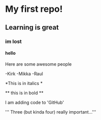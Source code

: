 # My first repo!
## Learning is great
### im lost
#### hello
Here are some awesome people

-Kirk
-Mikka
-Raul

*This is in italics *

** this is in bold **

I am adding code to 'GitHub'

''' Three (but kinda four) really important...'''
